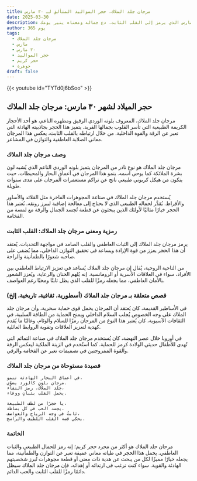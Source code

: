 ```yaml
---
title: مرجان جلد الملاك، حجر المواليد المتألق لـ ٣٠ مارس
date: 2025-03-30
description: اشعر بأهمية مرجان جلد الملاك، حجر المواليد لـ ٣٠ مارس الذي يرمز إلى القلب الثابت. دع جماله ومعناه ينير يومك.
author: 365 يوم
tags:
  - مرجان جلد الملاك
  - مارس
  - ٣٠ مارس
  - حجر المواليد
  - حجر كريم
  - جوهرة
draft: false
---
```


{{< youtube id="TYTd0j6bSoo" >}}

## حجر الميلاد لشهر ٣٠ مارس: مرجان جلد الملاك

مرجان جلد الملاك، المعروف بلونه الوردي الرقيق ومظهره الناعم، هو أحد الأحجار الكريمة الطبيعية التي تأسر القلوب بجمالها الفريد. يتميز هذا الحجر بجاذبيته الهادئة التي تعبر عن الرقة والقوة الداخلية. من خلال ارتباطه بالقلب الثابت، يعكس هذا المرجان معاني الصلابة العاطفية والتوازن في المشاعر.

### وصف مرجان جلد الملاك

مرجان جلد الملاك هو نوع نادر من المرجان يتميز بلونه الوردي الناعم الذي يُشبه لون بشرة الملائكة كما يوحي اسمه. ينمو هذا المرجان في أعماق البحار والمحيطات، حيث يتكون من هيكل كربوني طبيعي ناتج عن تراكم مستعمرات المرجان على مدى سنوات طويلة.

يُستخدم مرجان جلد الملاك في صناعة المجوهرات الفاخرة مثل القلائد والأساور والأقراط. يُقدَّر لجماله الطبيعي الذي لا يحتاج إلى معالجة إضافية ليبرز رونقه. يُعتبر هذا الحجر خيارًا مثاليًا لأولئك الذين يبحثون عن قطعة تُجسد الجمال والرقة مع لمسة من الفخامة.

### رمزية ومعنى مرجان جلد الملاك: القلب الثابت

يرمز مرجان جلد الملاك إلى الثبات العاطفي والقلب الصامد في مواجهة التحديات. يُعتقد أن هذا الحجر يعزز من قوة الإرادة ويساعد في تحقيق التوازن الداخلي، مما يُضفي على صاحبه شعورًا بالطمأنينة والراحة.

من الناحية الروحية، يُقال إن مرجان جلد الملاك يُساعد في تعزيز الارتباط العاطفي بين الأفراد، سواء في العلاقات الأسرية أو الرومانسية. إنه يُلهم الحنان والرعاية، ويُعزز الشعور بالأمان العاطفي، مما يجعله رمزًا للقلب الذي يظل ثابتًا ومحبًا رغم العواصف.

### قصص متعلقة بـ مرجان جلد الملاك (أسطورية، ثقافية، تاريخية، إلخ)

في الأساطير القديمة، كان يُعتقد أن المرجان يحمل قوى حماية سحرية، وأن مرجان جلد الملاك على وجه الخصوص يُجلب السلام الداخلي ويمنح الحماية من الطاقة السلبية. في الثقافات الآسيوية، كان يُعتبر هذا النوع من المرجان رمزًا للسلام والوئام، وغالبًا ما يُقدم كهدية لتعزيز العلاقات وتقوية الروابط العائلية.

في أوروبا خلال عصر النهضة، كان يُستخدم مرجان جلد الملاك في صناعة التمائم التي تُهدى للأطفال حديثي الولادة كرمز للحماية. كما استُخدم في الزينة الملكية ليعكس الرقة والقوة الممزوجتين في تصميمات تعبر عن الفخامة والرقي.

### قصيدة مستوحاة من مرجان جلد الملاك

```
في أعماق البحار الهادئة تنمو،  
مرجان بلونٍ كالورد يضوِّي.  
جلد الملاك، رمز النقاء،  
يحمل القلب بثباتٍ ووفاء.

يا حجرًا من لطف الطبيعة،  
يجسد الحب في كل بساطة.  
ثابتٌ في وجه الرياح والعواصف،  
يحكي قصة القلب اللطيف والراسخ.
```

### الخاتمة

مرجان جلد الملاك هو أكثر من مجرد حجر كريم؛ إنه رمز للجمال الطبيعي والثبات العاطفي. يحمل هذا الحجر في طياته معاني عميقة تعبر عن التوازن والطمأنينة، مما يجعله خيارًا مميزًا لكل من يبحث عن هدية ذات معنى أو قطعة مجوهرات تُبرز شخصيتهم الهادئة والقوية. سواء كنت ترغب في ارتدائه أو إهدائه، فإن مرجان جلد الملاك سيظل دائمًا رمزًا للقلب الثابت والحب الدائم.